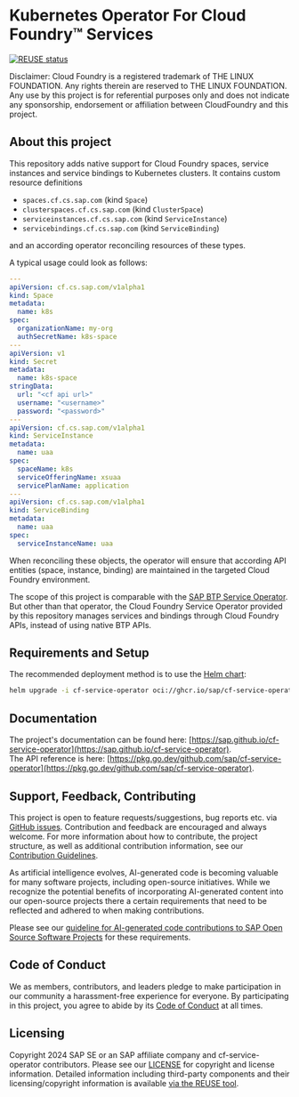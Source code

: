 # Kubernetes Operator For Cloud Foundry™ Services

[![REUSE status](https://api.reuse.software/badge/github.com/SAP/cf-service-operator)](https://api.reuse.software/info/github.com/SAP/cf-service-operator)

Disclaimer: Cloud Foundry is a registered trademark of THE LINUX FOUNDATION. Any rights therein are reserved to THE LINUX FOUNDATION. Any use by this project is for referential purposes only and does not indicate any sponsorship, endorsement or affiliation between CloudFoundry and this project.

## About this project

This repository adds native support for Cloud Foundry spaces, service instances and service bindings to Kubernetes clusters.
It contains custom resource definitions

- `spaces.cf.cs.sap.com` (kind `Space`)
- `clusterspaces.cf.cs.sap.com` (kind `ClusterSpace`)
- `serviceinstances.cf.cs.sap.com` (kind `ServiceInstance`)
- `servicebindings.cf.cs.sap.com` (kind `ServiceBinding`)

and an according operator reconciling resources of these types.

A typical usage could look as follows:

```yaml
---
apiVersion: cf.cs.sap.com/v1alpha1
kind: Space
metadata:
  name: k8s
spec:
  organizationName: my-org 
  authSecretName: k8s-space
---
apiVersion: v1
kind: Secret
metadata:
  name: k8s-space
stringData:
  url: "<cf api url>"
  username: "<username>"
  password: "<password>"
---
apiVersion: cf.cs.sap.com/v1alpha1
kind: ServiceInstance
metadata:
  name: uaa
spec:
  spaceName: k8s
  serviceOfferingName: xsuaa
  servicePlanName: application
---
apiVersion: cf.cs.sap.com/v1alpha1
kind: ServiceBinding
metadata:
  name: uaa
spec:
  serviceInstanceName: uaa
```

When reconciling these objects, the operator will ensure that according API entities (space, instance, binding) are maintained in the
targeted Cloud Foundry environment.

The scope of this project is comparable with the [SAP BTP Service Operator](https://github.com/SAP/sap-btp-service-operator).
But other than that operator, the Cloud Foundry Service Operator provided by this repository manages services and bindings through
Cloud Foundry APIs, instead of using native BTP APIs.

## Requirements and Setup

The recommended deployment method is to use the [Helm chart](https://github.com/sap/cf-service-operator-helm):

```bash
helm upgrade -i cf-service-operator oci://ghcr.io/sap/cf-service-operator-helm/cf-service-operator
```

## Documentation

The project's documentation can be found here: [https://sap.github.io/cf-service-operator](https://sap.github.io/cf-service-operator).  
The API reference is here: [https://pkg.go.dev/github.com/sap/cf-service-operator](https://pkg.go.dev/github.com/sap/cf-service-operator).

## Support, Feedback, Contributing

This project is open to feature requests/suggestions, bug reports etc. via [GitHub issues](https://github.com/SAP/cf-service-operator/issues). Contribution and feedback are encouraged and always welcome. For more information about how to contribute, the project structure, as well as additional contribution information, see our [Contribution Guidelines](CONTRIBUTING.md).

As artificial intelligence evolves, AI-generated code is becoming valuable for many software projects, including open-source initiatives. While we recognize the potential benefits of incorporating AI-generated content into our open-source projects there a certain requirements that need to be reflected and adhered to when making contributions.

Please see our [guideline for AI-generated code contributions to SAP Open Source Software Projects](CONTRIBUTING_USING_GENAI.md) for these requirements.

## Code of Conduct

We as members, contributors, and leaders pledge to make participation in our community a harassment-free experience for everyone. By participating in this project, you agree to abide by its [Code of Conduct](https://github.com/SAP/.github/blob/main/CODE_OF_CONDUCT.md) at all times.

## Licensing

Copyright 2024 SAP SE or an SAP affiliate company and cf-service-operator contributors. Please see our [LICENSE](LICENSE) for copyright and license information. Detailed information including third-party components and their licensing/copyright information is available [via the REUSE tool](https://api.reuse.software/info/github.com/SAP/cf-service-operator).
